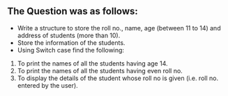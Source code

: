 ## The Question was as follows:
- Write a structure to store the roll no., name, age (between 11 to 14) and address of students
(more than 10). 
- Store the information of the students. 
- Using Switch case find the following:
1. To print the names of all the students having age 14.
2. To print the names of all the students having even roll no.
3. To display the details of the student whose roll no is given (i.e. roll no. entered by the
user).
